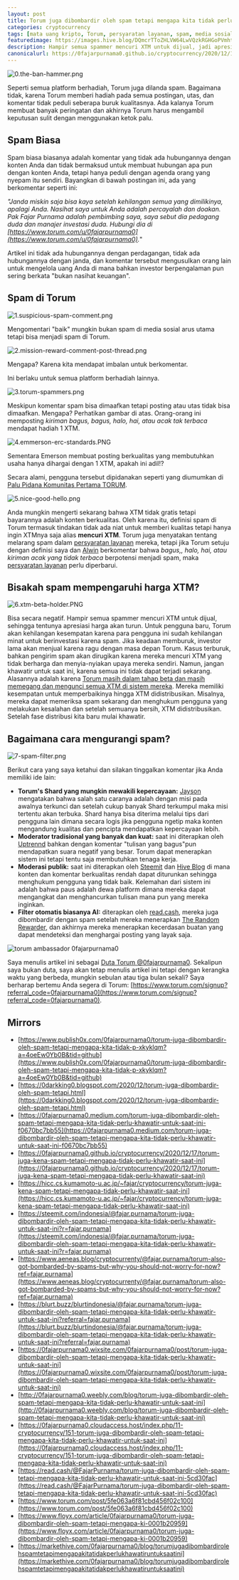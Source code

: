 ```yaml
---
layout: post
title: Torum juga dibombardir oleh spam tetapi mengapa kita tidak perlu khawatir untuk saat ini.
categories: cryptocurrency
tags: [mata uang kripto, Torum, persyaratan layanan, spam, media sosial, referral, duta besar]
featuredimage: https://images.hive.blog/DQmcrTToZHLVW64LwVQzkRGHGoPVmhtBU19n4R4ptptZ466/6.xtm-beta-holder.PNG
description: Hampir semua spammer mencuri XTM untuk dijual, jadi apresiasi harga turun tetapi jangan khawatir untuk saat ini.
canonicalurl: https://0fajarpurnama0.github.io/cryptocurrency/2020/12/17/torum-juga-kena-spam-tetapi-mengapa-tidak-perlu-khawatir-saat-ini
---
```

![0.the-ban-hammer.png](https://images.hive.blog/DQmVz5du7DC23F5Wf4zFh9nTp1cJK8aurmbXyQm92nmoWSt/0.the-ban-hammer.png)

Seperti semua platform berhadiah, Torum juga dilanda spam. Bagaimana tidak, karena Torum memberi hadiah pada semua postingan, utas, dan komentar tidak peduli seberapa buruk kualitasnya. Ada kalanya Torum membuat banyak peringatan dan akhirnya Torum harus mengambil keputusan sulit dengan menggunakan ketok palu.

## Spam Biasa

Spam biasa biasanya adalah komentar yang tidak ada hubungannya dengan konten Anda dan tidak bermaksud untuk membuat hubungan apa pun dengan konten Anda, tetapi hanya peduli dengan agenda orang yang nyepam itu sendiri. Bayangkan di bawah postingan ini, ada yang berkomentar seperti ini:

_"Janda miskin saja bisa kaya setelah kehilangan semua yang dimilikinya, apalagi Anda. Nasihat saya untuk Anda adalah percayalah dan doakan. Pak Fajar Purnama adalah pembimbing saya, saya sebut dia pedagang duda dan manajer investasi duda. Hubungi dia di [https://www.torum.com/u/0fajarpurnama0](https://www.torum.com/u/0fajarpurnama0)._"

Artikel ini tidak ada hubungannya dengan perdagangan, tidak ada hubungannya dengan janda, dan komentar tersebut mengusulkan orang lain untuk mengelola uang Anda di mana bahkan investor berpengalaman pun sering berkata "bukan nasihat keuangan".

## Spam di Torum

![1.suspicious-spam-comment.png](https://images.hive.blog/DQmRhjgjSsKbGQXGbLfSVuPi5VAzrf8aDGNHQArQcyrN2n1/1.suspicious-spam-comment.png)

Mengomentari "baik" mungkin bukan spam di media sosial arus utama tetapi bisa menjadi spam di Torum.

![2.mission-reward-comment-post-thread.png](https://images.hive.blog/DQmVa36stk1KNuejj6Bjam5zzmnduCAoEB9URH2ouM9ArWS/2.mission-reward-comment-post-thread.png)

Mengapa? Karena kita mendapat imbalan untuk berkomentar.

Ini berlaku untuk semua platform berhadiah lainnya.

![3.torum-spammers.png](https://images.hive.blog/DQmRfbpywuG9NTUQ8KUovYGx33T3j6kPb24cFCpdrbHTeEe/3.torum-spammers.png)

Meskipun komentar spam bisa dimaafkan tetapi posting atau utas tidak bisa dimaafkan. Mengapa? Perhatikan gambar di atas. Orang-orang ini memposting _kiriman bagus, bagus, halo, hai, atau acak tak terbaca_ mendapat hadiah 1 XTM.

![4.emmerson-erc-standards.PNG](https://images.hive.blog/DQmUmjjhfi6KCqFSozi7DE62nTqNMgkPnqU4ujPcKyoXyxt/4.emmerson-erc-standards.PNG)

Sementara Emerson membuat posting berkualitas yang membutuhkan usaha hanya dihargai dengan 1 XTM, apakah ini adil!?

Secara alami, pengguna tersebut dipidanakan seperti yang diumumkan di [Palu Pidana Komunitas Pertama TORUM](https://www.torum.com/post/5f439aea08e0ca51310f38d6).

![5.nice-good-hello.png](https://images.hive.blog/DQmRGjwJipvnMHeMEXw22kNGCDXjDGJefWpacGAXqU3LNmD/5.nice-good-hello.png)

Anda mungkin mengerti sekarang bahwa XTM tidak gratis tetapi bayarannya adalah konten berkualitas. Oleh karena itu, definisi spam di Torum termasuk tindakan tidak ada niat untuk memberi kualitas tetapi hanya ingin XTMnya saja alias **mencuri XTM**. Torum juga menyatakan tentang melarang spam dalam [persyaratan layanan](https://www.torum.com/terms) mereka, tetapi jika Torum setuju dengan definisi saya dan [Alwin](https://www.torum.com/u/alwinc) berkomentar bahwa _bagus,, halo, hai, atau kiriman acak yang tidak terbaca_ berpotensi menjadi spam, maka [persyaratan layanan](https://www.torum.com/terms) perlu diperbarui.

## Bisakah spam mempengaruhi harga XTM?

![6.xtm-beta-holder.PNG](https://images.hive.blog/DQmcrTToZHLVW64LwVQzkRGHGoPVmhtBU19n4R4ptptZ466/6.xtm-beta-holder.PNG)

Bisa secara negatif. Hampir semua spammer mencuri XTM untuk dijual, sehingga tentunya apresiasi harga akan turun. Untuk pengguna baru, Torum akan kehilangan kesempatan karena para pengguna ini sudah kehilangan minat untuk berinvestasi karena spam. Jika keadaan memburuk, investor lama akan menjual karena ragu dengan masa depan Torum. Kasus terburuk, bahkan pengirim spam akan dirugikan karena mereka mencuri XTM yang tidak berharga dan menyia-nyiakan upaya mereka sendiri. Namun, jangan khawatir untuk saat ini, karena semua ini tidak dapat terjadi sekarang. Alasannya adalah karena [Torum masih dalam tahap beta dan masih memegang dan mengunci semua XTM di sistem mereka](https://etherscan.io/token/0x4fcfce2cddd8114f5ddff23f8869337197b27e1f). Mereka memiliki kesempatan untuk memperbaikinya hingga XTM didistribusikan. Misalnya, mereka dapat memeriksa spam sekarang dan menghukum pengguna yang melakukan kesalahan dan setelah semuanya bersih, XTM didistribusikan. Setelah fase distribusi kita baru mulai khawatir.

## Bagaimana cara mengurangi spam?

![7-spam-filter.png](https://images.hive.blog/DQmP1pqdaguFMeRRzT1nan928PK5mPk4aZA1Yw4UgTWVH3H/7-spam-filter.png)

Berikut cara yang saya ketahui dan silakan tinggalkan komentar jika Anda memiliki ide lain:

*   **Torum's Shard yang mungkin mewakili kepercayaan:** [Jayson](https://www.torum.com/u/jayson) mengatakan bahwa salah satu caranya adalah dengan misi pada awalnya terkunci dan setelah cukup banyak Shard terkumpul maka misi tertentu akan terbuka. Shard hanya bisa diterima melalui tips dari pengguna lain dimana secara logis jika pengguna ngetip maka konten mengandung kualitas dan pencipta mendapatkan kepercayaan lebih.
*   **Moderator tradisional yang banyak dan kuat:** saat ini diterapkan oleh [Uptrennd](https://www.uptrennd.com/signup/NjYwNjg) bahkan dengan komentar "tulisan yang bagus"pun mendapatkan suara negatif yang besar. Torum dapat menerapkan sistem ini tetapi tentu saja membutuhkan tenaga kerja.
*   **Moderasi publik:** saat ini diterapkan oleh [Steemit](https://steemit.com/@fajar.purnama?r=fajar.purnama) dan [Hive Blog](https://hiveonboard.com/?ref=fajar.purnama) di mana konten dan komentar berkualitas rendah dapat diturunkan sehingga menghukum pengguna yang tidak baik. Kelemahan dari sistem ini adalah bahwa paus adalah dewa platform dimana mereka dapat mengangkat dan menghancurkan tulisan mana pun yang mereka inginkan.
*   **Filter otomatis biasanya AI:** diterapkan oleh [read.cash](https://read.cash/r/FajarPurnama), mereka juga dibombardir dengan spam setelah mereka menerapkan [The Random Rewarder](https://read.cash/@TheRandomRewarder/have-i-tipped-you-708b204c), dan akhirnya mereka menerapkan kecerdasan buatan yang dapat mendeteksi dan menghargai posting yang layak saja.


![torum ambassador 0fajarpurnama0](https://images.blurt.buzz/DQmRX6cFW1x9nSBYo29HcVs3EKew1Rt1TkgH1NLhR458Rhi/ambassador-fajar-purnama.jpg)

Saya menulis artikel ini sebagai [Duta Torum @0fajarpurnama0](https://www.torum.com/u/0fajarpurnama0). Sekalipun saya bukan duta, saya akan tetap menulis artikel ini tetapi dengan kerangka waktu yang berbeda, mungkin sebulan atau tiga bulan sekali? Saya berharap bertemu Anda segera di Torum: [https://www.torum.com/signup?referral_code=0fajarpurnama0](https://www.torum.com/signup?referral_code=0fajarpurnama0).

## Mirrors

*   [https://www.publish0x.com/0fajarpurnama0/torum-juga-dibombardir-oleh-spam-tetapi-mengapa-kita-tidak-p-xkyklqm?a=4oeEw0Yb0B&tid=github](https://www.publish0x.com/0fajarpurnama0/torum-juga-dibombardir-oleh-spam-tetapi-mengapa-kita-tidak-p-xkyklqm?a=4oeEw0Yb0B&tid=github)
*   [https://0darkking0.blogspot.com/2020/12/torum-juga-dibombardir-oleh-spam-tetapi.html](https://0darkking0.blogspot.com/2020/12/torum-juga-dibombardir-oleh-spam-tetapi.html)
*   [https://0fajarpurnama0.medium.com/torum-juga-dibombardir-oleh-spam-tetapi-mengapa-kita-tidak-perlu-khawatir-untuk-saat-ini-f0670bc7bb55](https://0fajarpurnama0.medium.com/torum-juga-dibombardir-oleh-spam-tetapi-mengapa-kita-tidak-perlu-khawatir-untuk-saat-ini-f0670bc7bb55)
*   [https://0fajarpurnama0.github.io/cryptocurrency/2020/12/17/torum-juga-kena-spam-tetapi-mengapa-tidak-perlu-khawatir-saat-ini](https://0fajarpurnama0.github.io/cryptocurrency/2020/12/17/torum-juga-kena-spam-tetapi-mengapa-tidak-perlu-khawatir-saat-ini)
*   [https://hicc.cs.kumamoto-u.ac.jp/~fajar/cryptocurrency/torum-juga-kena-spam-tetapi-mengapa-tidak-perlu-khawatir-saat-ini](https://hicc.cs.kumamoto-u.ac.jp/~fajar/cryptocurrency/torum-juga-kena-spam-tetapi-mengapa-tidak-perlu-khawatir-saat-ini)
*   [https://steemit.com/indonesia/@fajar.purnama/torum-juga-dibombardir-oleh-spam-tetapi-mengapa-kita-tidak-perlu-khawatir-untuk-saat-ini?r=fajar.purnama](https://steemit.com/indonesia/@fajar.purnama/torum-juga-dibombardir-oleh-spam-tetapi-mengapa-kita-tidak-perlu-khawatir-untuk-saat-ini?r=fajar.purnama)
*   [https://www.aeneas.blog/cryptocurrenty/@fajar.purnama/torum-also-got-bombarded-by-spams-but-why-you-should-not-worry-for-now?ref=fajar.purnama](https://www.aeneas.blog/cryptocurrenty/@fajar.purnama/torum-also-got-bombarded-by-spams-but-why-you-should-not-worry-for-now?ref=fajar.purnama)
*   [https://blurt.buzz/blurtindonesia/@fajar.purnama/torum-juga-dibombardir-oleh-spam-tetapi-mengapa-kita-tidak-perlu-khawatir-untuk-saat-ini?referral=fajar.purnama](https://blurt.buzz/blurtindonesia/@fajar.purnama/torum-juga-dibombardir-oleh-spam-tetapi-mengapa-kita-tidak-perlu-khawatir-untuk-saat-ini?referral=fajar.purnama)
*   [https://0fajarpurnama0.wixsite.com/0fajarpurnama0/post/torum-juga-dibombardir-oleh-spam-tetapi-mengapa-kita-tidak-perlu-khawatir-untuk-saat-ini](https://0fajarpurnama0.wixsite.com/0fajarpurnama0/post/torum-juga-dibombardir-oleh-spam-tetapi-mengapa-kita-tidak-perlu-khawatir-untuk-saat-ini)
*   [http://0fajarpurnama0.weebly.com/blog/torum-juga-dibombardir-oleh-spam-tetapi-mengapa-kita-tidak-perlu-khawatir-untuk-saat-ini](http://0fajarpurnama0.weebly.com/blog/torum-juga-dibombardir-oleh-spam-tetapi-mengapa-kita-tidak-perlu-khawatir-untuk-saat-ini)
*   [https://0fajarpurnama0.cloudaccess.host/index.php/11-cryptocurrency/151-torum-juga-dibombardir-oleh-spam-tetapi-mengapa-kita-tidak-perlu-khawatir-untuk-saat-ini](https://0fajarpurnama0.cloudaccess.host/index.php/11-cryptocurrency/151-torum-juga-dibombardir-oleh-spam-tetapi-mengapa-kita-tidak-perlu-khawatir-untuk-saat-ini)
*   [https://read.cash/@FajarPurnama/torum-juga-dibombardir-oleh-spam-tetapi-mengapa-kita-tidak-perlu-khawatir-untuk-saat-ini-5cd30fac](https://read.cash/@FajarPurnama/torum-juga-dibombardir-oleh-spam-tetapi-mengapa-kita-tidak-perlu-khawatir-untuk-saat-ini-5cd30fac)
*   [https://www.torum.com/post/5fe063a6f81cbd456f02c100](https://www.torum.com/post/5fe063a6f81cbd456f02c100)
*   [https://www.floyx.com/article/0fajarpurnama0/torum-juga-dibombardir-oleh-spam-tetapi-mengapa-ki-0001b20959](https://www.floyx.com/article/0fajarpurnama0/torum-juga-dibombardir-oleh-spam-tetapi-mengapa-ki-0001b20959)
*   [https://markethive.com/0fajarpurnama0/blog/torumjugadibombardirolehspamtetapimengapakitatidakperlukhawatiruntuksaatini](https://markethive.com/0fajarpurnama0/blog/torumjugadibombardirolehspamtetapimengapakitatidakperlukhawatiruntuksaatini)